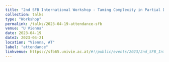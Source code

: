 ```yaml
---
title: "2nd SFB International Workshop - Taming Complexity in Partial Differential Systems"
collection: talks
type: "Workshop"
permalink: /talks/2023-04-19-attendance-sfb
venue: "U Vienna"
date: 2023-04-19
date2: 2023-04-21
location: "Vienna, AT"
label: "attendance"
linkvenue: https://sfb65.univie.ac.at/#!/public/events/2023/2nd_SFB_International_Workshop/
---
```

